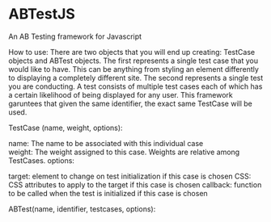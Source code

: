 # ABTestJS
An AB Testing framework for Javascript

How to use:
There are two objects that you will end up creating: TestCase objects and ABTest objects.
The first represents a single test case that you would like to have. This can be anything from styling an element 
differently to displaying a completely different site.
The second represents a single test you are conducting. A test consists of multiple test cases each of which has a
certain likelihood of being displayed for any user.
This framework garuntees that given the same identifier, the exact same TestCase will be used.

TestCase (name, weight, options):<br>

name: The name to be associated with this individual case<br>
weight: The weight assigned to this case. Weights are relative among TestCases.
options:

target: element to change on test initialization if this case is chosen
CSS: CSS attributes to apply to the target if this case is chosen
callback: function to be called when the test is initialized if this case is chosen


ABTest(name, identifier, testcases, options):
